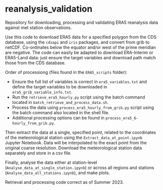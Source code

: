 # reanalysis_validation
Repository for downloading, processing and validating ERA5 reanalysis data against met station observations.

Use this code to download ERA5 data for a specified polygon from the CDS database, using the `cdsapi` and `iris` packages, and convert from grib to netCDF. Co-ordinates below the equator and/or west of the prime meridian are negative. The code can easily be adapted to download ERA-Interim or ERA5-Land data: just ensure the target variables and download path match those from the CDS database.

Order of processiong (files found in the `ERA5_scripts` folder):
* Ensure the full list of variables is correct in `era5_variables.txt` and define the target variables to be downloaded in `era5_grib_variable_info.txt`.
* Run the `retrieve_era5_hourly.py` script using the batch command located in `batch_retrieve_and_process_data.sh`.
* Process the data using `process_era5_hourly_from_grib.py` script using the batch command also located in the shell file.
* Additional processing options can be found in `process_era5_6-hourly_from_grib.py`.

Then extract the data at a single, specified point, related to the coordinates of the meteorological station using the `Extract_data_at_point.ipynb` Jupyter Notebook. Data will be interpolated to the exact point from the original coarse resolution. Download the meteorological station data separately and store in a csv file.

Finally, analyse the data either at station-level (`Analyse_data_at_single_station.ipynb`) or across all regions and stations (`Analyse_data_all_stations.ipynb`), and make plots.

Retrieval and processing code correct as of Summer 2023.
